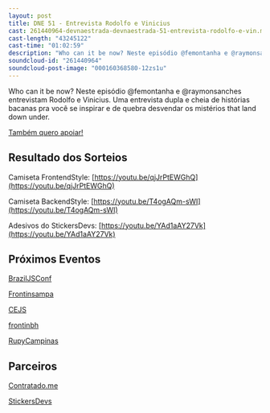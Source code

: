 ```yaml
---
layout: post
title: DNE 51 - Entrevista Rodolfo e Vinicius
cast: 261440964-devnaestrada-devnaestrada-51-entrevista-rodolfo-e-vin.mp3
cast-length: "43245122"
cast-time: "01:02:59"
description: "Who can it be now? Neste episódio @femontanha e @raymonsanches entrevistam Rodolfo e Vinicius. Uma entrevista dupla e cheia de histórias bacanas pra você se inspirar e de quebra desvendar os mistérios that land down under."
soundcloud-id: "261440964"
soundcloud-post-image: "000160368580-12zs1u"
---
```


Who can it be now? Neste episódio @femontanha e @raymonsanches entrevistam Rodolfo e Vinicius. Uma entrevista dupla e cheia de histórias bacanas pra você se inspirar e de quebra desvendar os mistérios that land down under.

<a href="http://www.apoia.se/devnaestrada" class="btn">
  Também quero apoiar!
</a>

<h2>Resultado dos Sorteios</h2>

Camiseta FrontendStyle: [https://youtu.be/qjJrPtEWGhQ](https://youtu.be/qjJrPtEWGhQ)

Camiseta BackendStyle: [https://youtu.be/T4ogAQm-sWI](https://youtu.be/T4ogAQm-sWI)

Adesivos do StickersDevs: [https://youtu.be/YAd1aAY27Vk](https://youtu.be/YAd1aAY27Vk)

<h2>Próximos Eventos</h2>

[BrazilJSConf](https://braziljs.org/conf)

[Frontinsampa](http://frontinsampa.com.br/)

[CEJS](http://www.cejs.com.br/)

[frontinbh](http://frontinbh.com.br/)

[RupyCampinas](http://campinas.rupy.com.br/)

<h2>Parceiros</h2>

[Contratado.me](https://contratado.me)

[StickersDevs](https://www.stickersdevs.com.br)
